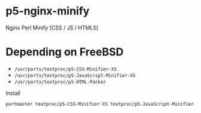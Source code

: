 p5-nginx-minify
===============

Nginx Perl Minify [CSS / JS / HTML5]

Depending on FreeBSD
===============
- `/usr/ports/textproc/p5-CSS-Minifier-XS`
- `/usr/ports/textproc/p5-JavaScript-Minifier-XS`
- `/usr/ports/textproc/p5-HTML-Packer`

Install

```bash
portmaster textproc/p5-CSS-Minifier-XS textproc/p5-JavaScript-Minifier-XS textproc/p5-HTML-Packer
```
